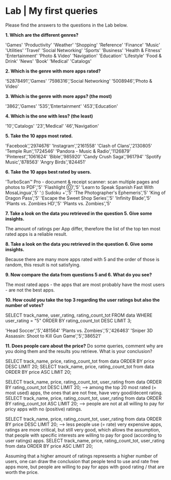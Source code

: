 
# Lab | My first queries

Please find the answers to the questions in the Lab below.

**1. Which are the different genres?**

'Games'
'Productivity'
'Weather'
'Shopping'
'Reference'
'Finance'
'Music'
'Utilities'
'Travel'
'Social Networking'
'Sports'
'Business'
'Health & Fitness'
'Entertainment'
'Photo & Video'
'Navigation'
'Education'
'Lifestyle'
'Food & Drink'
'News'
'Book'
'Medical'
'Catalogs'


**2. Which is the genre with more apps rated?**

'52878491','Games'
'7598316','Social Networking'
'5008946','Photo & Video'


**3. Which is the genre with more apps? (the most)**

'3862','Games'
'535','Entertainment'
'453','Education'


**4. Which is the one with less? (the least)**

'10','Catalogs'
'23','Medical'
'46','Navigation'


**5. Take the 10 apps most rated.**

'Facebook','2974676'
'Instagram','2161558'
'Clash of Clans','2130805'
'Temple Run','1724546'
'Pandora - Music & Radio','1126879'
'Pinterest','1061624'
'Bible','985920'
'Candy Crush Saga','961794'
'Spotify Music','878563'
'Angry Birds','824451'


**6. Take the 10 apps best rated by users.**

'TurboScan™ Pro - document & receipt scanner: scan multiple pages and photos to PDF','5'
'Flashlight Ⓞ','5'
'Learn to Speak Spanish Fast With MosaLingua','5'
':) Sudoku +','5'
'The Photographer\'s Ephemeris','5'
'King of Dragon Pass','5'
'Escape the Sweet Shop Series','5'
'Infinity Blade','5'
'Plants vs. Zombies HD','5'
'Plants vs. Zombies','5'



**7. Take a look on the data you retrieved in the question 5. Give some insights.**

The amount of ratings per App differ, therefore the list of the top ten most rated apps is a reliable result.

**8. Take a look on the data you retrieved in the question 6. Give some insights.**

Because there are many more apps rated with 5 and the order of those is random,  this result is not satisfying.

**9. Now compare the data from questions 5 and 6. What do you see?**

The most rated apps - the apps that are most probably have the most users - are not the best apps.

**10. How could you take the top 3 regarding the user ratings but also the number of votes?**

SELECT track_name, user_rating, rating_count_tot FROM data WHERE user_rating = "5" ORDER BY rating_count_tot DESC LIMIT 3;

'Head Soccer','5','481564'
'Plants vs. Zombies','5','426463'
'Sniper 3D Assassin: Shoot to Kill Gun Game','5','386521'


**11. Does people care about the price?** Do some queries, comment why are you doing them and the results you retrieve. What is your conclusion?

SELECT track_name, price, rating_count_tot from data ORDER BY price DESC LIMIT 20;
SELECT track_name, price, rating_count_tot from data ORDER BY price ASC LIMIT 20;

SELECT track_name, price, rating_count_tot, user_rating from data ORDER BY rating_count_tot DESC LIMIT 20;
--> among the top 20 most rated (= most used) apps, the ones that are not free, have very good/decent rating.
SELECT track_name, price, rating_count_tot, user_rating from data ORDER BY rating_count_tot ASC LIMIT 20;
--> people are not at all willing to pay for pricy apps with no (positive) ratings.

SELECT track_name, price, rating_count_tot, user_rating from data ORDER BY price DESC LIMIT 20;
--> less people use (= rate) very expensive apps, ratings are more critical, but still very good, which allows the assumption, that people with specific interests are willing to pay for good (according to user ratings) apps.
SELECT track_name, price, rating_count_tot, user_rating from data ORDER BY price ASC LIMIT 20;

Assuming that a higher amount of ratings represents a higher number of users, one can draw the conclusion that people tend to use and rate free apps more, but people are willing to pay for apps with good rating / that are worth the price.

